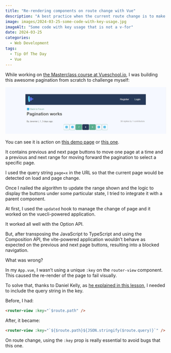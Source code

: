 ```yaml
---
title: "Re-rendering components on route change with Vue"
description: "A best practice when the current route change is to make the router view component using the key property. As described in the official documentation, the key special attribute is primarily used as a hint for Vue’s virtual DOM algorithm to identify vnodes when diffing the new list of nodes against the old list. Let’s see how it can be used with vue-router."
image: images/2024-03-25-some-code-with-key-usage.jpg
imageAlt: "Some code with key usage that is not a v-for"
date: 2024-03-25
categories:
  - Web Development
tags:
  - Tip Of The Day
  - Vue
---
```


While working on [the Masterclass course at Vueschool.io](https://vueschool.io/the-vuejs-master-class), I was building this awesome pagination from scratch to challenge myself:

![pagination-ui](images/pagination-ui.png)

You can see it is action on [this demo page](https://vueschool-masterclass-vite.netlify.app/forum/-KvdCowY9mDvM0EH8Pvs) or [this one](https://vueschool-masterclass-vite.netlify.app/thread/-KsjwU_A01lZRcljDlOp).

It contains previous and next page buttons to move one page at a time and a previous and next range for moving forward the pagination to select a specific page.

I used the query string `page=x` in the URL so that the current page would be detected on load and page change.

Once I nailed the algorithm to update the range shown and the logic to display the buttons under some particular state, I tried to integrate it with a parent component.

At first, I used the `updated` hook to manage the change of page and it worked on the vuecli-powered application.

It worked all well with the Option API.

But, after transposing the JavaScript to TypeScript and using the Composition API, the vite-powered application wouldn’t behave as expected on the previous and next page buttons, resulting into a blocked navigation.

What was wrong?

In my `App.vue`, I wasn’t using a unique `:key` on the `router-view` component. This caused the re-render of the page to fail visually.

To solve that, thanks to Daniel Kelly, as [he explained in this lesson](https://vueschool.io/lessons/storing-the-current-page-as-a-url-query-variable), I needed to include the query string in the key.

Before, I had:

```html
<router-view :key="`$route.path" />
```

After, it became:

```html
<router-view :key="`${$route.path}${JSON.stringify($route.query)}`" />
```

On route change, using the `:key` prop is really essential to avoid bugs that this one.
